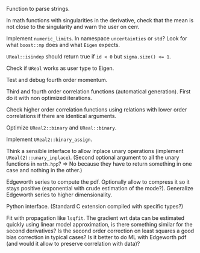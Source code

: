 Function to parse strings.

In math functions with singularities in the derivative, check that the mean is
not close to the singularity and warn the user on cerr.

Implement `numeric_limits`. In namespace `uncertainties` or `std`? Look for what
`boost::mp` does and what `Eigen` expects.

`UReal::isindep` should return true if `id < 0` but `sigma.size() <= 1`.

Check if `UReal` works as user type to Eigen.

Test and debug fourth order momentum.

Third and fourth order correlation functions (automatical generation). First do it with non optimized iterations.

Check higher order correlation functions using relations with lower order
correlations if there are identical arguments.

Optimize `UReal2::binary` and `UReal::binary`.

Implement `UReal2::binary_assign`.

Think a sensible interface to allow inplace unary operations
(implement `UReal(2)::unary_inplace`). (Second optional argument to all the
unary functions in `math.hpp`? => No because they have to return something in one case and nothing in the other.)

Edgeworth series to compute the pdf. Optionally allow to compress it so it stays
positive (exponential with crude estimation of the mode?). Generalize Edgeworth
series to higher dimensionality.

Python interface. (Standard C extension compiled with specific types?)

Fit with propagation like `lsqfit`. The gradient wrt data can be estimated
quickly using linear model approximation, is there something similar for the
second derivatives? Is the second order correction on least squares a good
bias correction in typical cases? Is it better to do ML with Edgeworth pdf (and
would it allow to preserve correlation with data)?
